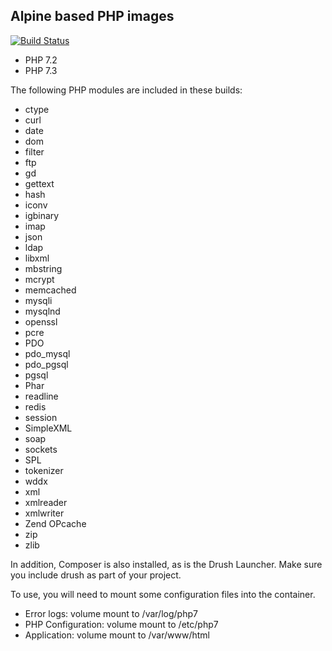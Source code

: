 ## Alpine based PHP images

[![Build Status](https://travis-ci.com/codementality/alpine-images.svg?branch=master)](https://travis-ci.com/codementality/alpine-images)

* PHP 7.2
* PHP 7.3

The following PHP modules are included in these builds:

* ctype
* curl
* date
* dom
* filter
* ftp
* gd
* gettext
* hash
* iconv
* igbinary
* imap
* json
* ldap
* libxml
* mbstring
* mcrypt
* memcached
* mysqli
* mysqlnd
* openssl
* pcre
* PDO
* pdo_mysql
* pdo_pgsql
* pgsql
* Phar
* readline
* redis
* session
* SimpleXML
* soap
* sockets
* SPL
* tokenizer
* wddx
* xml
* xmlreader
* xmlwriter
* Zend OPcache
* zip
* zlib

In addition, Composer is also installed, as is the Drush Launcher.  Make sure you include drush as part of your project.

To use, you will need to mount some configuration files into the container.

* Error logs:         volume mount to /var/log/php7
* PHP Configuration:  volume mount to /etc/php7
* Application:        volume mount to /var/www/html
